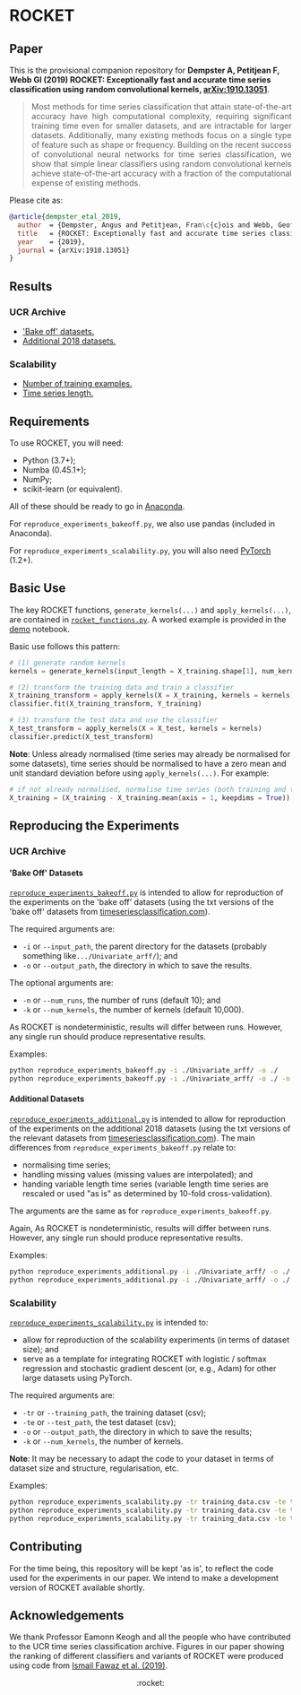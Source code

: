 # ROCKET

## Paper

This is the provisional companion repository for **Dempster A, Petitjean F, Webb GI (2019) ROCKET: Exceptionally fast and accurate time series classification using random convolutional kernels, [arXiv:1910.13051](https://arxiv.org/abs/1910.13051)**.

> <div align="justify">Most methods for time series classification that attain state-of-the-art accuracy have high computational complexity, requiring significant training time even for smaller datasets, and are intractable for larger datasets.  Additionally, many existing methods focus on a single type of feature such as shape or frequency.  Building on the recent success of convolutional neural networks for time series classification, we show that simple linear classifiers using random convolutional kernels achieve state-of-the-art accuracy with a fraction of the computational expense of existing methods.</div>

Please cite as:

```bibtex
@article{dempster_etal_2019,
  author  = {Dempster, Angus and Petitjean, Fran\c{c}ois and Webb, Geoffrey I},
  title   = {ROCKET: Exceptionally fast and accurate time series classification using random convolutional kernels}
  year    = {2019},
  journal = {arXiv:1910.13051}
}
```

## Results

### UCR Archive

* ['Bake off' datasets.](./results/results_ucr_bakeoff.csv)
* [Additional 2018 datasets.](./results/results_ucr_additional.csv)

### Scalability

* [Number of training examples.](./results/results_scalability_num_examples.csv)
* [Time series length.](./results/results_scalability_time_series_length.csv)

## Requirements

To use ROCKET, you will need:

* Python (3.7+);
* Numba (0.45.1+);
* NumPy;
* scikit-learn (or equivalent).

All of these should be ready to go in [Anaconda](https://www.anaconda.com/distribution/).

For `reproduce_experiments_bakeoff.py`, we also use pandas (included in Anaconda).

For `reproduce_experiments_scalability.py`, you will also need [PyTorch](https://pytorch.org/) (1.2+).

## Basic Use

The key ROCKET functions, `generate_kernels(...)` and `apply_kernels(...)`, are contained in [`rocket_functions.py`](./code/rocket_functions.py).  A worked example is provided in the [demo](./code/demo.ipynb) notebook.

Basic use follows this pattern:

```python
# (1) generate random kernels
kernels = generate_kernels(input_length = X_training.shape[1], num_kernels = 10_000)

# (2) transform the training data and train a classifier
X_training_transform = apply_kernels(X = X_training, kernels = kernels)
classifier.fit(X_training_transform, Y_training)

# (3) transform the test data and use the classifier
X_test_transform = apply_kernels(X = X_test, kernels = kernels)
classifier.predict(X_test_transform)
```

**Note**: Unless already normalised (time series may already be normalised for some datasets), time series should be normalised to have a zero mean and unit standard deviation before using `apply_kernels(...)`.  For example:

```python
# if not already normalised, normalise time series (both training and test data)
X_training = (X_training - X_training.mean(axis = 1, keepdims = True)) / X_training.std(axis = 1, keepdims = True)
```

## Reproducing the Experiments

### UCR Archive

#### 'Bake Off' Datasets

[`reproduce_experiments_bakeoff.py`](./code/reproduce_experiments_bakeoff.py) is intended to allow for reproduction of the experiments on the 'bake off' datasets (using the txt versions of the 'bake off' datasets from [timeseriesclassification.com](http://www.timeseriesclassification.com)).

The required arguments are:

* `-i` or `--input_path`, the parent directory for the datasets (probably something like`.../Univariate_arff/`); and
* `-o` or `--output_path`, the directory in which to save the results.

The optional arguments are:

* `-n` or `--num_runs`, the number of runs (default 10); and
* `-k` or `--num_kernels`, the number of kernels (default 10,000).

As ROCKET is nondeterministic, results will differ between runs.  However, any single run should produce representative results.

Examples:

```bash
python reproduce_experiments_bakeoff.py -i ./Univariate_arff/ -o ./
python reproduce_experiments_bakeoff.py -i ./Univariate_arff/ -o ./ -n 1 -k 100
```

#### Additional Datasets

[`reproduce_experiments_additional.py`](./code/reproduce_experiments_additional.py) is intended to allow for reproduction of the experiments on the additional 2018 datasets (using the txt versions of the relevant datasets from [timeseriesclassification.com](http://www.timeseriesclassification.com)).  The main differences from `reproduce_experiments_bakeoff.py` relate to:

* normalising time series;
* handling missing values (missing values are interpolated); and
* handing variable length time series (variable length time series are rescaled or used "as is" as determined by 10-fold cross-validation).

The arguments are the same as for `reproduce_experiments_bakeoff.py`.

Again, As ROCKET is nondeterministic, results will differ between runs.  However, any single run should produce representative results.

Examples:

```bash
python reproduce_experiments_additional.py -i ./Univariate_arff/ -o ./
python reproduce_experiments_additional.py -i ./Univariate_arff/ -o ./ -n 1 -k 100
```

### Scalability

[`reproduce_experiments_scalability.py`](./code/reproduce_experiments_scalability.py) is intended to:

* allow for reproduction of the scalability experiments (in terms of dataset size); and
* serve as a template for integrating ROCKET with logistic / softmax regression and stochastic gradient descent (or, e.g., Adam) for other large datasets using PyTorch.

The required arguments are:

* `-tr` or `--training_path`, the training dataset (csv);
* `-te` or `--test_path`, the test dataset (csv);
* `-o` or `--output_path`, the directory in which to save the results;
* `-k` or `--num_kernels`, the number of kernels.

**Note**: It may be necessary to adapt the code to your dataset in terms of dataset size and structure, regularisation, etc.

Examples:

```bash
python reproduce_experiments_scalability.py -tr training_data.csv -te test_data.csv -o ./ -k 100
python reproduce_experiments_scalability.py -tr training_data.csv -te test_data.csv -o ./ -k 1_000
python reproduce_experiments_scalability.py -tr training_data.csv -te test_data.csv -o ./ -k 10_000
```

## Contributing

For the time being, this repository will be kept 'as is', to reflect the code used for the experiments in our paper.  We intend to make a development version of ROCKET available shortly.

## Acknowledgements

We thank Professor Eamonn Keogh and all the people who have contributed to the UCR time series classification archive.  Figures in our paper showing the ranking of different classifiers and variants of ROCKET were produced using code from [Ismail Fawaz et al. (2019)](https://github.com/hfawaz/cd-diagram).

<div align="center">:rocket:</div>
